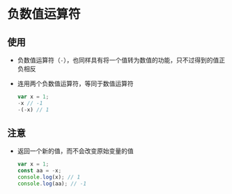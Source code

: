 # 负数值运算符

## 使用

  - 负数值运算符（`-`），也同样具有将一个值转为数值的功能，只不过得到的值正负相反

  - 连用两个负数值运算符，等同于数值运算符

    ```javascript
    var x = 1;
    -x // -1
    -(-x) // 1
    ```

## 注意

  - 返回一个新的值，而不会改变原始变量的值

    ```javascript
    var x = 1;
    const aa = -x;
    console.log(x); // 1
    console.log(aa); // -1
    ```
